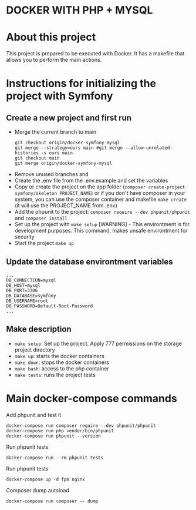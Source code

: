 # DOCKER WITH PHP + MYSQL

# About this project
This project is prepared to be executed with Docker. 
It has a makefile that allows you to perform the main actions.

# Instructions for initializing the project with Symfony
## Create a new project and first run
- Merge the current branch to main
    ```
    git checkout origin/docker-symfony-mysql
    git merge --strategy=ours main #git merge --allow-unrelated-histories -s ours main
    git checkout main
    git merge origin/docker-symfony-mysql
    ```
- Remove unused branches and 
- Create the .env file from the .env.example and set the variables
- Copy or create the project on the app folder (`composer create-project symfony/skeleton PROJECT_NAME`) or if you don't have composer in your system, you can use the composer container and makefile `make create` (it will use the PROJECT_NAME from .env)
- Add the phpunit to the project: `composer require --dev phpunit/phpunit` and `composer install`
- Set up the project with `make setup` [WARNING] - This environtment is for development purposes. This command, makes unsafe environtment for security
- Start the project `make up`

## Update the database environtment variables
```
...
DB_CONNECTION=mysql
DB_HOST=mysql
DB_PORT=3306
DB_DATABASE=symfony
DB_USERNAME=root
DB_PASSWORD=Default-Root-Password
...
```

## Make description
- `make setup`: Set up the project. Apply 777 permissions on the storage project directory
- `make up`: starts the docker containers
- `make down`: stops the docker containers
- `make bash`: access to the php container
- `make tests`: runs the project tests

# Main docker-compose commands

Add phpunit and test it
```
docker-compose run composer require --dev phpunit/phpunit
docker-compose run php vendor/bin/phpunit
docker-compose run phpunit --version
```

Run phpunit tests
```
docker-compose run --rm phpunit tests
```

Run phpunit tests
```
docker-compose up -d fpm nginx
```

Composer dump autoload
```
docker-compose run composer -- dump
```
